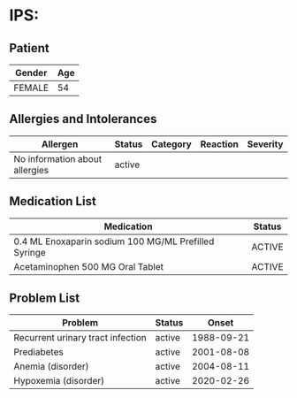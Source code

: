 # IPS:

## Patient

|Gender|Age|
|---|---|
|FEMALE|54|

## Allergies and Intolerances

|Allergen|Status|Category|Reaction|Severity|
|---|---|---|---|---|
|No information about allergies|active||||

## Medication List

|Medication|Status|
|---|---|
|0.4 ML Enoxaparin sodium 100 MG/ML Prefilled Syringe|ACTIVE|
|Acetaminophen 500 MG Oral Tablet|ACTIVE|

## Problem List

|Problem|Status|Onset|
|---|---|---|
|Recurrent urinary tract infection|active|1988-09-21|
|Prediabetes|active|2001-08-08|
|Anemia (disorder)|active|2004-08-11|
|Hypoxemia (disorder)|active|2020-02-26|
